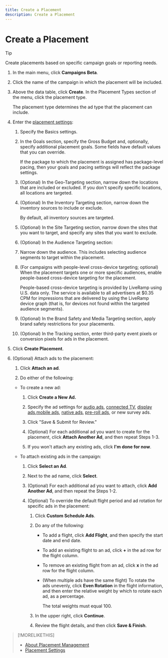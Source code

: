 ```yaml
---
title: Create a Placement
description: Create a Placement
---
```


# Create a Placement

>[!TIP]
>
>Create placements based on specific campaign goals or reporting needs.

1. In the main menu, click **Campaigns Beta**.

1. Click the name of the campaign in which the placement will be included.

1. Above the data table, click **Create**. In the Placement Types section of the menu, click the placement type.

   The placement type determines the ad type that the placement can include.

1. Enter the [placement settings](placement-settings.md):

    1. Specify the Basics settings.

    1. In the Goals section, specify the Gross Budget and, optionally, specify additional placement goals.
       Some fields have default values that you can override.

       If the package to which the placement is assigned has package-level pacing, then your goals and pacing settings will reflect the package settings.

    1. (Optional) In the Geo-Targeting section, narrow down the locations that are included or excluded.
       If you don't specify specific locations, all locations are targeted.

    1. (Optional) In the Inventory Targeting section, narrow down the inventory sources to include or exclude.

       By default, all inventory sources are targeted.

    1. (Optional) In the Site Targeting section, narrow down the sites that you want to target, and specify any sites that you want to exclude.

    1. (Optional) In the Audience Targeting section:
    
      1. Narrow down the audience. This includes selecting audience segments to target within the placement.
      
      1. (For campaigns with people-level cross-device targeting; optional) When the placement targets one or more specific audiences, enable people-based cross-device targeting for the placement.
      
         People-based cross-device targeting is provided by LiveRamp using U.S. data only. The service is available to all advertisers at $0.35 CPM for impressions that are delivered by using the LiveRamp device graph (that is, for devices not found within the targeted audience segments).

    1. (Optional) In the Brand Safety and Media Targeting section, apply brand safety restrictions for your placements.

    1. (Optional) In the Tracking section, enter third-party event pixels or conversion pixels for ads in the placement.

1. Click **Create Placement**.

1. (Optional) Attach ads to the placement:

   1. Click **Attach an ad**.

   1.  Do either of the following:

      * To create a new ad:

         1. Click **Create a New Ad.**

         1. Specify the ad settings for [audio ads](/help/dsp/campaign-management/ads/ad-settings-audio.md), [connected TV](/help/dsp/campaign-management/ads/ad-settings-connected-tv.md), [display ads](/help/dsp/campaign-management/ads/ad-settings-display.md),[mobile ads](/help/dsp/campaign-management/ads/ad-settings-mobile.md), [native ads](/help/dsp/campaign-management/ads/ad-settings-native.md), [pre-roll ads](/help/dsp/campaign-management/ads/ad-settings-pre-roll.md), or new survey ads.
        
         1. Click "Save & Submit for Review."

         1. (Optional) For each additional ad you want to create for the placement, click **Attach Another Ad**, and then repeat Steps 1-3.

         1. If you won't attach any existing ads, click **I'm done for now**.

      * To attach existing ads in the campaign:
    
         1. Click **Select an Ad**.

         1. Next to the ad name, click **Select**.

         1. (Optional) For each additional ad you want to attach, click **Add Another Ad**, and then repeat the Steps 1-2.

         1. (Optional) To override the default flight period and ad rotation for specific ads in the placement:
         
            1. Click **Custom Schedule Ads**.

            1. Do any of the following:

               * To add a flight, click **Add Flight**, and then specify the start date and end date.
               
               * To add an existing flight to an ad, click **+** in the ad row for the flight column.

               * To remove an existing flight from an ad, click **x** in the ad row for the flight column.

               * (When multiple ads have the same flight) To rotate the ads unevenly, click **Even Rotation** in the flight information, and then enter the relative weight by which to rotate each ad, as a percentage.

                  The total weights must equal 100.

            1. In the upper right, click **Continue**.

            1. Review the flight details, and then click **Save & Finish**.

>[!MORELIKETHIS]
>
>* [About Placement Management](/help/dsp/campaign-management/placements/placement-about.md)
>* [Placement Settings](/help/dsp/campaign-management/placements/placement-settings.md)

